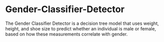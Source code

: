 # Gender-Classifier-Detector
The Gender Classifier Detector is a decision tree model that uses weight, height, and shoe size to predict whether an individual is male or female, based on how these measurements correlate with gender.
